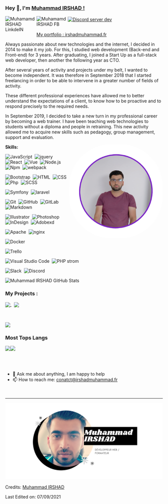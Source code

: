 ### Hey 👋, I'm [Muhammad IRSHAD !](https://github.com/kashifir)

<a href="www.linkedin.com/in/muhammadirshadim/">
  <img align="left" alt="Muhamamd IRSHAD LinkdeIN" width="100px" src="https://img.shields.io/badge/-linkedin-05122A?style=flat&logo=linkedin" />
</a>

<a href="https://www.facebook.com/irshadmuhammad.fr/">
  <img align="left" alt="Muhamamd IRSHAD FB" width="100px" src="https://img.shields.io/badge/-facebook-05122A?style=flat&logo=facebook" />
</a>

<a href="https://discord.gg/sEScHfpVTr/">
  <img align="center" alt="Discord server dev" width="100px" src="https://img.shields.io/badge/-discord-05122A?style=flat&logo=discord" />
</a>
</br>

&nbsp;\
 <a href="https://irshadmuhammad.fr/" align="left" > My portfolio : irshadmuhammad.fr </a> 


Always passionate about new technologies and the internet, I decided in 2014 to make it my job. For this, I studied web development (Back-end and Front-end) for 3 years. After graduating, I joined a Start Up as a full-stack web developer, then another the following year as CTO.

After several years of activity and projects under my belt, I wanted to become independent. It was therefore in September 2018 that I started freelancing in order to be able to intervene in a greater number of fields of activity.

These different professional experiences have allowed me to better understand the expectations of a client, to know how to be proactive and to respond precisely to the required needs.

In September 2019, I decided to take a new turn in my professional career by becoming a web trainer. I have been teaching web technologies to students without a diploma and people in retraining. This new activity allowed me to acquire new skills such as pedagogy, group management, support and evaluation.

 <img align="right" height="300px" width= "300px" alt="my pic" src="img/IMG-3958.png"  style="border-radius: 45%"/>

**Skills:**


![JavaScript](https://img.shields.io/badge/-JavaScript-05122A?style=flat&logo=javascript)&nbsp;
![jquery](https://img.shields.io/badge/-Jquery-05122A?style=flat&logo=jquery)&nbsp;
![React](https://img.shields.io/badge/-React-05122A?style=flat&logo=react)&nbsp;
![Vue](https://img.shields.io/badge/-Vue.js-05122A?style=flat&logo=Vue.js)&nbsp;
![Node.js](https://img.shields.io/badge/-Node.js-05122A?style=flat&logo=node.js)&nbsp;
![Npm](https://img.shields.io/badge/-npm-05122A?style=flat&logo=npm)&nbsp;
![webpack](https://img.shields.io/badge/-webpack-05122A?style=flat&logo=webpack)&nbsp;


![Bootstrap](https://img.shields.io/badge/-Bootstrap-05122A?style=flat&logo=bootstrap&logoColor=563D7C)&nbsp;
![HTML](https://img.shields.io/badge/-HTML-05122A?style=flat&logo=HTML5)&nbsp;
![CSS](https://img.shields.io/badge/-CSS-05122A?style=flat&logo=CSS3&logoColor=1572B6)&nbsp;
![Php](https://img.shields.io/badge/-Php-05122A?style=flat&logo=PHP&logoColor=1572B6)&nbsp;
![SCSS](https://img.shields.io/badge/-SCSS-05122A?style=flat&logo=SASS)&nbsp;

![Symfony](https://img.shields.io/badge/-Symfony-05122A?style=flat&logo=Symfony)&nbsp;
![laravel](https://img.shields.io/badge/-laravel-05122A?style=flat&logo=laravel)&nbsp;


![Git](https://img.shields.io/badge/-Git-05122A?style=flat&logo=git)&nbsp;
![GitHub](https://img.shields.io/badge/-GitHub-05122A?style=flat&logo=github)&nbsp;
![GitLab](https://img.shields.io/badge/-GitLab-05122A?style=flat&logo=GitLab)&nbsp;
![Markdown](https://img.shields.io/badge/-Markdown-05122A?style=flat&logo=markdown)&nbsp;

![Illustrator](https://img.shields.io/badge/-Illustrator-05122A?style=flat&logo=adobe-illustrator)&nbsp;
![Photoshop](https://img.shields.io/badge/-Photoshop-05122A?style=flat&logo=adobe-photoshop)&nbsp;
![InDesign](https://img.shields.io/badge/-InDesign-05122A?style=flat&logo=adobe-indesign)&nbsp;
![Adobexd](https://img.shields.io/badge/-Adobe%20XD-05122A?style=flat&logo=Adobexd)&nbsp;

![Apache](https://img.shields.io/badge/-Apache-05122A?style=flat&logo=Apache&logoColor=white")&nbsp;
![nginx](https://img.shields.io/badge/-Nginx-05122A?style=flat&logo=nginx&logoColor=white")&nbsp;

![Docker](https://img.shields.io/badge/-Docker-05122A?style=flat&logo=docker)&nbsp;

![Trello](https://img.shields.io/badge/-Trello-05122A?style=flat&logo=Trello&logoColor=white")&nbsp;

![Visual Studio Code](https://img.shields.io/badge/-Visual%20Studio%20Code-05122A?style=flat&logo=visual-studio-code&logoColor=007ACC)&nbsp;
![PHP strom](https://img.shields.io/badge/-Phpstrom-05122A?style=flat&logo=phpstorm&logoColor=white")&nbsp;

![Slack](https://img.shields.io/badge/-Slack-05122A?style=flat&logo=Slack&logoColor=white")&nbsp;
![Discord](https://img.shields.io/badge/-Discord-05122A?style=flat&logo=Discord&logoColor=white")&nbsp;




![Muhammad IRSHAD GitHub Stats](https://github-readme-stats.vercel.app/api?username=kashifir&show_icons=true&theme=tokyonight&include_all_commits=true&count_private=true&line_height=27)


### My Projects :

<a href="https://github.com/kashifir/garagevue">
  <img align="center" src="https://github-readme-stats.vercel.app/api/pin/?username=kashifir&repo=garagevue&theme=tokyonight" />
</a>
&nbsp;

<a href="https://github.com/kashifir/portfolio-muhammad">
  <img align="center" src="https://github-readme-stats.vercel.app/api/pin/?username=kashifir&repo=portfolio-muhammad&theme=tokyonight" />
</a>

&nbsp;


<a href="https://github.com/kashifir/kashifir">
  <img align="center" src="https://github-readme-stats.vercel.app/api/pin/?username=kashifir&repo=kashifir&theme=tokyonight" />
</a>




### Most Tops Langs

<img align="left" src="https://github-readme-stats.vercel.app/api/top-langs?username=kashifir&show_icons=true&theme=tokyonight&include_all_commits=true&count_private=true&line_height=27" />
<img aling="centre" src="https://github-readme-streak-stats.herokuapp.com/?user=kashifir&theme=tokyonight" />

</br>
&nbsp;
&nbsp;

</br>

&nbsp;
&nbsp;&nbsp;
&nbsp;&nbsp;
&nbsp;




- 💬 Ask me about anything, I am happy to help
- 📫 How to reach me: conatct@irshadmuhammad.fr

&nbsp;



-----

[![Watch the video](img/img.png)](https://irshadmuhammad.fr/CV.mp4)


Credits: [Muhammad IRSHAD](https://github.com/kashifir)

Last Edited on: 07/09/2021
